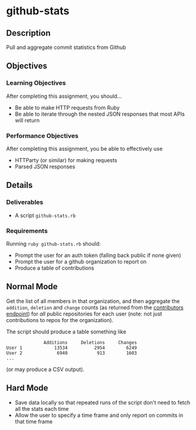 # github-stats

## Description

Pull and aggregate commit statistics from Github


## Objectives

### Learning Objectives

After completing this assignment, you should…

* Be able to make HTTP requests from Ruby
* Be able to iterate through the nested JSON responses that most APIs will return


### Performance Objectives

After completing this assignment, you be able to effectively use

* HTTParty (or similar) for making requests
* Parsed JSON responses


## Details

### Deliverables

* A script `github-stats.rb`

### Requirements

Running `ruby github-stats.rb` should:

* Prompt the user for an auth token (falling back public if none given)
* Prompt the user for a github organization to report on
* Produce a table of contributions

## Normal Mode

Get the list of all members in that organization, and then aggregate the `addition`, `deletion` and `change` counts (as returned from the [contributors endpoint](https://developer.github.com/v3/repos/statistics/#contributors)) for _all_ public repositories for each user (note: not just contributions to repos for the organization).

The script should produce a table something like

```
              Additions     Deletions     Changes
User 1            13534          2954        6249
User 2             6940           913        1603
...
```

(or may produce a CSV output).

## Hard Mode

* Save data locally so that repeated runs of the script don't need to fetch all the stats each time
* Allow the user to specify a time frame and only report on commits in that time frame

